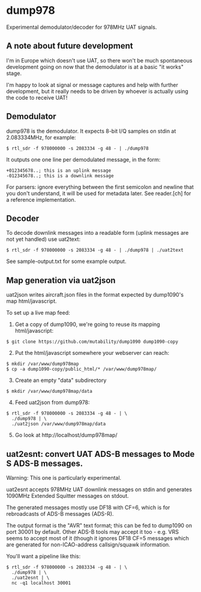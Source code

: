 # dump978

Experimental demodulator/decoder for 978MHz UAT signals.

## A note about future development

I'm in Europe which doesn't use UAT, so there won't be much spontaneous development going on
now that the demodulator is at a basic "it works" stage.

I'm happy to look at signal or message captures and help with further development, but it really
needs to be driven by whoever is actually using the code to receive UAT!

## Demodulator

dump978 is the demodulator. It expects 8-bit I/Q samples on stdin at
2.083334MHz, for example:

````
$ rtl_sdr -f 978000000 -s 2083334 -g 48 - | ./dump978
````

It outputs one one line per demodulated message, in the form:

````
+012345678..; this is an uplink message
-012345678..; this is a downlink message
````

For parsers: ignore everything between the first semicolon and newline that
you don't understand, it will be used for metadata later. See reader.[ch] for
a reference implementation.

## Decoder

To decode downlink messages into a readable form (uplink messages are
not yet handled) use uat2text:

````
$ rtl_sdr -f 978000000 -s 2083334 -g 48 - | ./dump978 | ./uat2text
````

See sample-output.txt for some example output.

## Map generation via uat2json

uat2json writes aircraft.json files in the format expected by dump1090's
map html/javascript.

To set up a live map feed:

1) Get a copy of dump1090, we're going to reuse its mapping html/javascript:

````
$ git clone https://github.com/mutability/dump1090 dump1090-copy
````

2) Put the html/javascript somewhere your webserver can reach:

````
$ mkdir /var/www/dump978map
$ cp -a dump1090-copy/public_html/* /var/www/dump978map/
````

3) Create an empty "data" subdirectory

````
$ mkdir /var/www/dump978map/data
````

4) Feed uat2json from dump978:

````
$ rtl_sdr -f 978000000 -s 2083334 -g 48 - | \
  ./dump978 | \
  ./uat2json /var/www/dump978map/data
````

5) Go look at http://localhost/dump978map/

## uat2esnt: convert UAT ADS-B messages to Mode S ADS-B messages.

Warning: This one is particularly experimental.

uat2esnt accepts 978MHz UAT downlink messages on stdin and
generates 1090MHz Extended Squitter messages on stdout.

The generated messages mostly use DF18 with CF=6, which is
for rebroadcasts of ADS-B messages (ADS-R).

The output format is the "AVR" text format; this can be
fed to dump1090 on port 30001 by default. Other ADS-B tools
may accept it too - e.g. VRS seems to accept most of it (though
it ignores DF18 CF=5 messages which are generated for
non-ICAO-address callsign/squawk information.

You'll want a pipeline like this:

````
$ rtl_sdr -f 978000000 -s 2083334 -g 48 - | \
  ./dump978 | \
  ./uat2esnt | \
  nc -q1 localhost 30001
````
